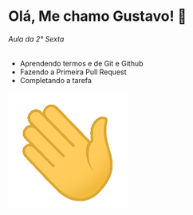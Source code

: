 # Olá, Me chamo Gustavo! 👋
###### Aula da 2° Sexta

- Aprendendo termos e de Git e Github
- Fazendo a Primeira Pull Request
- Completando a tarefa

![Hi!](https://raw.githubusercontent.com/ABSphreak/ABSphreak/master/gifs/Hi.gif)